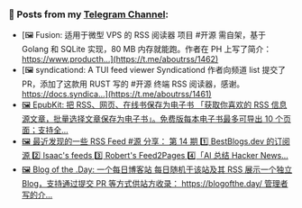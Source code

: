 ### 📰 Posts from my [Telegram Channel](https://t.me/s/aboutrss):
<!-- BLOG-POST-LIST:START -->
- [🖼 Fusion: 适用于微型 VPS 的 RSS 阅读器 项目 #开源 需自架，基于 Golang 和 SQLite 实现，80 MB 内存就能跑。作者在 PH 上写了简介： https://www.producth...](https://t.me/aboutrss/1462)
- [🖼 syndicationd: A TUI feed viewer Syndicationd 作者向频道 list 提交了 PR，添加了这款用 RUST 写的 #开源 终端 RSS 阅读器，感谢。 https://docs.syndica...](https://t.me/aboutrss/1461)
- [🖼 EpubKit: 把 RSS、网页、在线书保存为电子书 「获取你喜欢的 RSS 信息源文章，批量选择文章保存为电子书」。免费版每本电子书最多可导出 10 个页面；支持全...](https://t.me/aboutrss/1460)
- [🖼 最近发现的一些 RSS Feed #源 分享： 第 14 期 1️⃣ BestBlogs.dev 的订阅源 2️⃣ Isaac&#39;s feeds 3️⃣ Robert&#39;s Feed2Pages 4️⃣「AI 总结 Hacker News...](https://t.me/aboutrss/1459)
- [🖼 Blog of the .Day: 一个每日博客站 每日随机于该站及其 RSS 展示一个独立 Blog，支持通过提交 PR 等方式供站方收录： https://blogofthe.day/ 管理者写的介...](https://t.me/aboutrss/1458)
<!-- BLOG-POST-LIST:END -->

<!--
**AboutRSS/AboutRSS** is a ✨ _special_ ✨ repository because its `README.md` (this file) appears on your GitHub profile.

Here are some ideas to get you started:

- 🔭 I’m currently working on ...
- 🌱 I’m currently learning ...
- 👯 I’m looking to collaborate on ...
- 🤔 I’m looking for help with ...
- 💬 Ask me about ...
- 📫 How to reach me: ...
- 😄 Pronouns: ...
- ⚡ Fun fact: ...
-->
